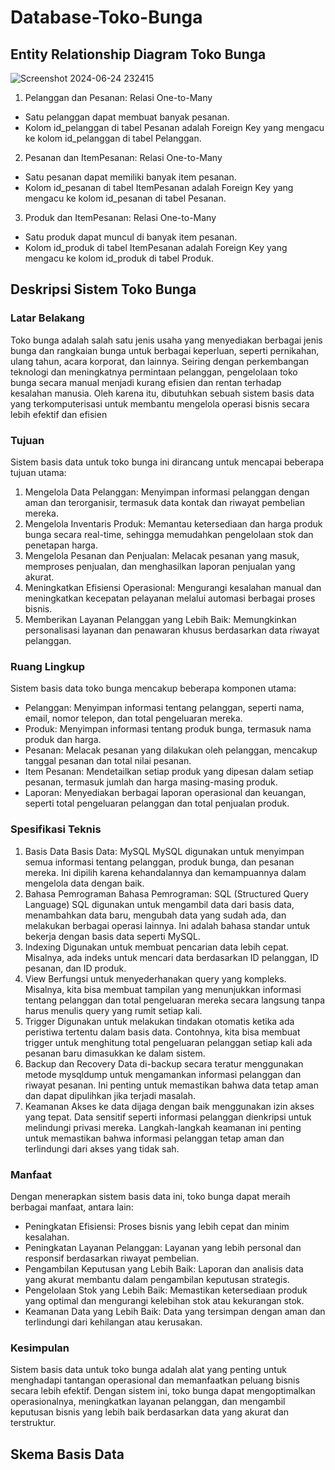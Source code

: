 # Database-Toko-Bunga
## Entity Relationship Diagram Toko Bunga
![Screenshot 2024-06-24 232415](https://github.com/yupuspita/Database-Toko-Bunga/assets/168649202/41f9d354-ba05-4aa8-9bd6-419d3c7532fb)
1. Pelanggan dan Pesanan: Relasi One-to-Many
- Satu pelanggan dapat membuat banyak pesanan.
- Kolom id_pelanggan di tabel Pesanan adalah Foreign Key yang mengacu ke kolom id_pelanggan di tabel Pelanggan.
2. Pesanan dan ItemPesanan: Relasi One-to-Many
- Satu pesanan dapat memiliki banyak item pesanan.
- Kolom id_pesanan di tabel ItemPesanan adalah Foreign Key yang mengacu ke kolom id_pesanan di tabel Pesanan.
3. Produk dan ItemPesanan: Relasi One-to-Many
- Satu produk dapat muncul di banyak item pesanan.
- Kolom id_produk di tabel ItemPesanan adalah Foreign Key yang mengacu ke kolom id_produk di tabel Produk.
## Deskripsi Sistem Toko Bunga
### Latar Belakang
Toko bunga adalah salah satu jenis usaha yang menyediakan berbagai jenis bunga dan rangkaian bunga untuk berbagai keperluan, seperti pernikahan, ulang tahun, acara korporat, dan lainnya. Seiring dengan perkembangan teknologi dan meningkatnya permintaan pelanggan, pengelolaan toko bunga secara manual menjadi kurang efisien dan rentan terhadap kesalahan manusia. Oleh karena itu, dibutuhkan sebuah sistem basis data yang terkomputerisasi untuk membantu mengelola operasi bisnis secara lebih efektif dan efisien
### Tujuan
Sistem basis data untuk toko bunga ini dirancang untuk mencapai beberapa tujuan utama:
1. Mengelola Data Pelanggan: Menyimpan informasi pelanggan dengan aman dan terorganisir, termasuk data kontak dan riwayat pembelian mereka.
2. Mengelola Inventaris Produk: Memantau ketersediaan dan harga produk bunga secara real-time, sehingga memudahkan pengelolaan stok dan penetapan harga.
3. Mengelola Pesanan dan Penjualan: Melacak pesanan yang masuk, memproses penjualan, dan menghasilkan laporan penjualan yang akurat.
4. Meningkatkan Efisiensi Operasional: Mengurangi kesalahan manual dan meningkatkan kecepatan pelayanan melalui automasi berbagai proses bisnis.
5. Memberikan Layanan Pelanggan yang Lebih Baik: Memungkinkan personalisasi layanan dan penawaran khusus berdasarkan data riwayat pelanggan.
### Ruang Lingkup
Sistem basis data toko bunga mencakup beberapa komponen utama:
- Pelanggan: Menyimpan informasi tentang pelanggan, seperti nama, email, nomor telepon, dan total pengeluaran mereka.
- Produk: Menyimpan informasi tentang produk bunga, termasuk nama produk dan harga.
- Pesanan: Melacak pesanan yang dilakukan oleh pelanggan, mencakup tanggal pesanan dan total nilai pesanan.
- Item Pesanan: Mendetailkan setiap produk yang dipesan dalam setiap pesanan, termasuk jumlah dan harga masing-masing produk.
- Laporan: Menyediakan berbagai laporan operasional dan keuangan, seperti total pengeluaran pelanggan dan total penjualan produk.
### Spesifikasi Teknis
1. Basis Data
Basis Data: MySQL
MySQL digunakan untuk menyimpan semua informasi tentang pelanggan, produk bunga, dan pesanan mereka. Ini dipilih karena kehandalannya dan kemampuannya dalam mengelola data dengan baik.
2. Bahasa Pemrograman
Bahasa Pemrograman: SQL (Structured Query Language)
SQL digunakan untuk mengambil data dari basis data, menambahkan data baru, mengubah data yang sudah ada, dan melakukan berbagai operasi lainnya. Ini adalah bahasa standar untuk bekerja dengan basis data seperti MySQL.
3. Indexing
Digunakan untuk membuat pencarian data lebih cepat. Misalnya, ada indeks untuk mencari data berdasarkan ID pelanggan, ID pesanan, dan ID produk.
4. View
Berfungsi untuk menyederhanakan query yang kompleks. Misalnya, kita bisa membuat tampilan yang menunjukkan informasi tentang pelanggan dan total pengeluaran mereka secara langsung tanpa harus menulis query yang rumit setiap kali.
5. Trigger
Digunakan untuk melakukan tindakan otomatis ketika ada peristiwa tertentu dalam basis data. Contohnya, kita bisa membuat trigger untuk menghitung total pengeluaran pelanggan setiap kali ada pesanan baru dimasukkan ke dalam sistem.
6. Backup dan Recovery
Data di-backup secara teratur menggunakan metode mysqldump untuk mengamankan informasi pelanggan dan riwayat pesanan. Ini penting untuk memastikan bahwa data tetap aman dan dapat dipulihkan jika terjadi masalah.
7. Keamanan
Akses ke data dijaga dengan baik menggunakan izin akses yang tepat. Data sensitif seperti informasi pelanggan dienkripsi untuk melindungi privasi mereka. Langkah-langkah keamanan ini penting untuk memastikan bahwa informasi pelanggan tetap aman dan terlindungi dari akses yang tidak sah.
### Manfaat
Dengan menerapkan sistem basis data ini, toko bunga dapat meraih berbagai manfaat, antara lain:
- Peningkatan Efisiensi: Proses bisnis yang lebih cepat dan minim kesalahan.
- Peningkatan Layanan Pelanggan: Layanan yang lebih personal dan responsif berdasarkan riwayat pembelian.
- Pengambilan Keputusan yang Lebih Baik: Laporan dan analisis data yang akurat membantu dalam pengambilan keputusan strategis.
- Pengelolaan Stok yang Lebih Baik: Memastikan ketersediaan produk yang optimal dan mengurangi kelebihan stok atau kekurangan stok.
- Keamanan Data yang Lebih Baik: Data yang tersimpan dengan aman dan terlindungi dari kehilangan atau kerusakan.
### Kesimpulan
Sistem basis data untuk toko bunga adalah alat yang penting untuk menghadapi tantangan operasional dan memanfaatkan peluang bisnis secara lebih efektif. Dengan sistem ini, toko bunga dapat mengoptimalkan operasionalnya, meningkatkan layanan pelanggan, dan mengambil keputusan bisnis yang lebih baik berdasarkan data yang akurat dan terstruktur.

## Skema Basis Data
